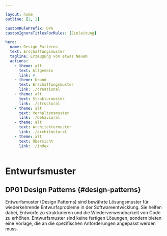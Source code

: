 ```yaml
---

layout: home
outline: [2, 2]

customRulePrefix: DPG
customIgnoreTitlesForRules: [Einleitung]

hero:
  name: Design Patterns
  text: Erschaffungsmuster
  tagline: Erzeugung von etwas Neuem
  actions:
    - theme: alt
      text: Allgemein
      link: #
    - theme: brand
      text: Erschaffungsmuster
      link: ./creational
    - theme: alt
      text: Strukturmuster
      link: ./structural
    - theme: alt
      text: Verhaltensmuster
      link: ./behavioral
    - theme: alt
      text: Architekturmuster
      link: ./architectural
    - theme: alt
      text: Übersicht
      link: ./index
---
```


# Entwurfsmuster

## DPG1 Design Patterns {#design-patterns}

Entwurfsmuster (Design Patterns) sind bewährte Lösungsmuster für wiederkehrende Entwurfsprobleme in der Softwareentwicklung. Sie helfen dabei, Entwürfe zu strukturieren und die Wiederverwendbarkeit von Code zu erhöhen. Entwurfsmuster sind keine fertigen Lösungen, sondern bieten eine Vorlage, die an die spezifischen Anforderungen angepasst werden muss.
